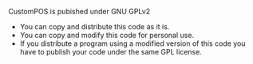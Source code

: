 CustomPOS is pubished under GNU GPLv2
- You can copy and distribute this code as it is.
- You can copy and modify this code for personal use.
- If you distribute a program using a modified version of this code you have to publish your code under the same GPL license.
